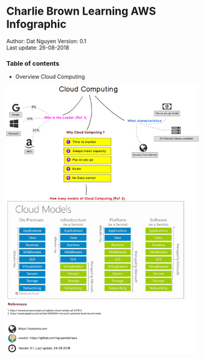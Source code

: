 # Charlie Brown Learning AWS Infographic  
Author: Dat Nguyen
Version: 0.1  
Last update: 26-08-2018  

### Table of contents
 * Overview Cloud Computing

![1. Overview Cloud Computing](./books/1.overview_cloud_computing.png)
